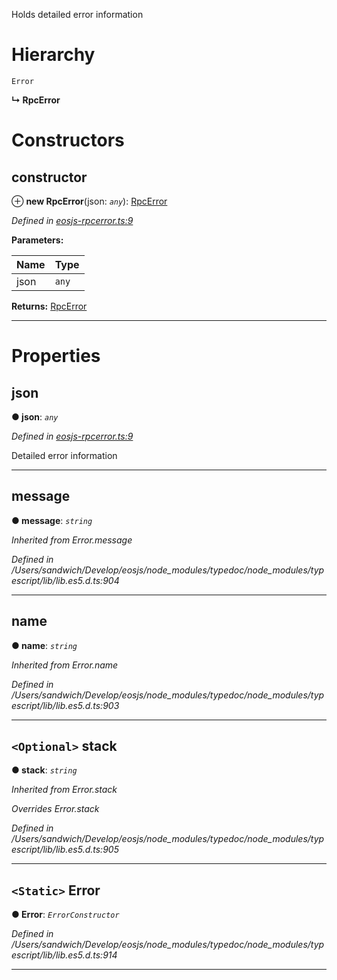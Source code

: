 

Holds detailed error information

# Hierarchy

 `Error`

**↳ RpcError**

# Constructors

<a id="constructor"></a>

##  constructor

⊕ **new RpcError**(json: *`any`*): [RpcError](rpc_error.rpcerror.md)

*Defined in [eosjs-rpcerror.ts:9](https://github.com/EOSIO/eosjs/blob/b4493a9/src/eosjs-rpcerror.ts#L9)*

**Parameters:**

| Name | Type |
| ------ | ------ |
| json | `any` |

**Returns:** [RpcError](rpc_error.rpcerror.md)

___

# Properties

<a id="json"></a>

##  json

**● json**: *`any`*

*Defined in [eosjs-rpcerror.ts:9](https://github.com/EOSIO/eosjs/blob/b4493a9/src/eosjs-rpcerror.ts#L9)*

Detailed error information

___
<a id="message"></a>

##  message

**● message**: *`string`*

*Inherited from Error.message*

*Defined in /Users/sandwich/Develop/eosjs/node_modules/typedoc/node_modules/typescript/lib/lib.es5.d.ts:904*

___
<a id="name"></a>

##  name

**● name**: *`string`*

*Inherited from Error.name*

*Defined in /Users/sandwich/Develop/eosjs/node_modules/typedoc/node_modules/typescript/lib/lib.es5.d.ts:903*

___
<a id="stack"></a>

## `<Optional>` stack

**● stack**: *`string`*

*Inherited from Error.stack*

*Overrides Error.stack*

*Defined in /Users/sandwich/Develop/eosjs/node_modules/typedoc/node_modules/typescript/lib/lib.es5.d.ts:905*

___
<a id="error"></a>

## `<Static>` Error

**● Error**: *`ErrorConstructor`*

*Defined in /Users/sandwich/Develop/eosjs/node_modules/typedoc/node_modules/typescript/lib/lib.es5.d.ts:914*

___

